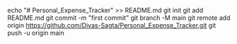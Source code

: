 echo "# Personal_Expense_Tracker" >> README.md
git init
git add README.md
git commit -m "first commit"
git branch -M main
git remote add origin https://github.com/Divas-Sagta/Personal_Expense_Tracker.git
git push -u origin main